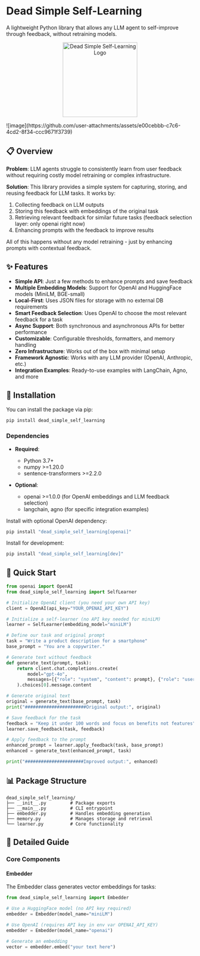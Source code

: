# Dead Simple Self-Learning

A lightweight Python library that allows any LLM agent to self-improve through feedback, without retraining models.

<p align="center">
  <img src="https://cdn.iconscout.com/icon/premium/png-256-thumb/multi-agent-2134465-1802462.png?f=webp&w=256" width="200" alt="Dead Simple Self-Learning Logo">
</p>
![image](https://github.com/user-attachments/assets/e00cebbb-c7c6-4cd2-8f34-ccc9671f3739)


## 📋 Overview

**Problem**: LLM agents struggle to consistently learn from user feedback without requiring costly model retraining or complex infrastructure.

**Solution**: This library provides a simple system for capturing, storing, and reusing feedback for LLM tasks. It works by:

1. Collecting feedback on LLM outputs
2. Storing this feedback with embeddings of the original task
3. Retrieving relevant feedback for similar future tasks (feedback selection layer: only openai right now)
4. Enhancing prompts with the feedback to improve results

All of this happens without any model retraining - just by enhancing prompts with contextual feedback.

## ✨ Features

- **Simple API**: Just a few methods to enhance prompts and save feedback
- **Multiple Embedding Models**: Support for OpenAI and HuggingFace models (MiniLM, BGE-small)
- **Local-First**: Uses JSON files for storage with no external DB requirements
- **Smart Feedback Selection**: Uses OpenAI to choose the most relevant feedback for a task
- **Async Support**: Both synchronous and asynchronous APIs for better performance
- **Customizable**: Configurable thresholds, formatters, and memory handling
- **Zero Infrastructure**: Works out of the box with minimal setup
- **Framework Agnostic**: Works with any LLM provider (OpenAI, Anthropic, etc.)
- **Integration Examples**: Ready-to-use examples with LangChain, Agno, and more

## 🔧 Installation

You can install the package via pip:

```bash
pip install dead_simple_self_learning
```

### Dependencies

- **Required**: 
  - Python 3.7+
  - numpy >=1.20.0
  - sentence-transformers >=2.2.0

- **Optional**:
  - openai >=1.0.0 (for OpenAI embeddings and LLM feedback selection)
  - langchain, agno (for specific integration examples)

Install with optional OpenAI dependency:
```bash
pip install "dead_simple_self_learning[openai]"
```

Install for development:
```bash
pip install "dead_simple_self_learning[dev]"
```

## 🚀 Quick Start

```python
from openai import OpenAI
from dead_simple_self_learning import SelfLearner

# Initialize OpenAI client (you need your own API key)
client = OpenAI(api_key="YOUR_OPENAI_API_KEY")

# Initialize a self-learner (no API key needed for miniLM)
learner = SelfLearner(embedding_model="miniLM")

# Define our task and original prompt
task = "Write a product description for a smartphone"
base_prompt = "You are a copywriter."

# Generate text without feedback
def generate_text(prompt, task):
    return client.chat.completions.create(
        model="gpt-4o", 
        messages=[{"role": "system", "content": prompt}, {"role": "user", "content": task}]
    ).choices[0].message.content

# Generate original text
original = generate_text(base_prompt, task)
print("#######################Original output:", original)

# Save feedback for the task
feedback = "Keep it under 100 words and focus on benefits not features"
learner.save_feedback(task, feedback)

# Apply feedback to the prompt
enhanced_prompt = learner.apply_feedback(task, base_prompt)
enhanced = generate_text(enhanced_prompt, task)

print("######################Improved output:", enhanced)
```

## 📊 Package Structure

```
dead_simple_self_learning/
├── __init__.py         # Package exports
├── __main__.py         # CLI entrypoint
├── embedder.py         # Handles embedding generation
├── memory.py           # Manages storage and retrieval
└── learner.py          # Core functionality
```

## 📖 Detailed Guide

### Core Components

#### Embedder

The Embedder class generates vector embeddings for tasks:

```python
from dead_simple_self_learning import Embedder

# Use a HuggingFace model (no API key required)
embedder = Embedder(model_name="miniLM")  

# Use OpenAI (requires API key in env var OPENAI_API_KEY)
embedder = Embedder(model_name="openai")  

# Generate an embedding
vector = embedder.embed("your text here")
```
